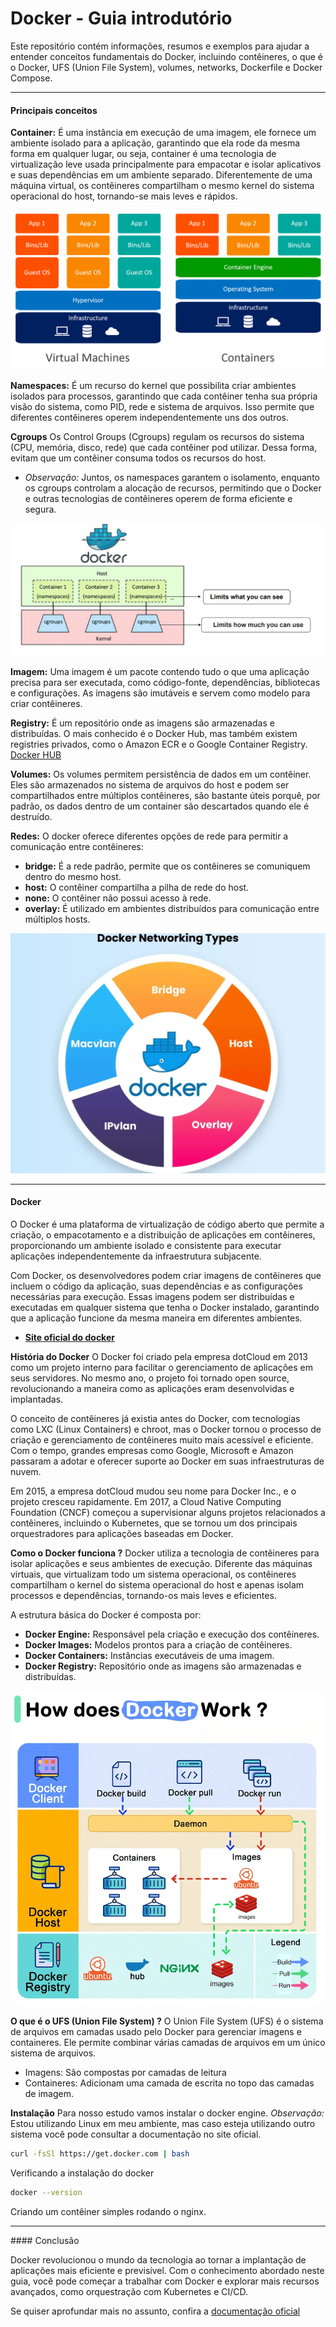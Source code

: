 # Docker - Guia introdutório
Este repositório contém informações, resumos e exemplos para ajudar a entender conceitos fundamentais do Docker, incluindo contêineres, o que é o Docker, UFS (Union File System), volumes, networks, Dockerfile e Docker Compose.
<hr>

#### Principais conceitos
**Container:** É uma instância em execução de uma imagem, ele fornece um ambiente isolado para a aplicação, garantindo que ela rode da mesma forma em qualquer lugar, ou seja, container é uma tecnologia de virtualização leve usada principalmente para empacotar e isolar aplicativos e suas dependências em um ambiente separado.
Diferentemente de uma máquina virtual, os contêineres compartilham o mesmo kernel do sistema operacional do host, tornando-se mais leves e rápidos.

<p>
    <img src="images/containers-vs-virtual-machines.jpg">
</p>

**Namespaces:** É um recurso do kernel que possibilita criar ambientes isolados para processos, garantindo que cada contêiner tenha sua própria visão do sistema, como PID, rede e sistema de arquivos. Isso permite que diferentes contêineres operem independentemente uns dos outros.

**Cgroups** Os Control Groups (Cgroups) regulam os recursos do sistema (CPU, memória, disco, rede) que cada contêiner pod utilizar. Dessa forma, evitam que um contêiner consuma todos os recursos do host.

* *Observação:* Juntos, os namespaces garantem o isolamento, enquanto os cgroups controlam a alocação de recursos, permitindo que o Docker e outras tecnologias de contêineres operem de forma eficiente e segura.

<p>
    <img src="images/cgroups.png" >
</p>

**Imagem:** Uma imagem é um pacote contendo tudo o que uma aplicação precisa para ser executada, como código-fonte, dependências, bibliotecas e configurações. As imagens são imutáveis e servem como modelo para criar contêineres.

**Registry:** É um repositório onde as imagens são armazenadas e distribuídas. O mais conhecido é o Docker Hub, mas também existem registries privados, como o Amazon ECR e o Google Container Registry.
[Docker HUB](https://hub.docker.com/)

**Volumes:** Os volumes permitem persistência de dados em um contêiner. Eles são armazenados no sistema de arquivos do host e podem ser compartilhados entre múltiplos contêineres, são bastante úteis porquê, por padrão, os dados dentro de um container são descartados quando ele é destruído.

**Redes:** O docker oferece diferentes opções de rede para permitir a comunicação entre contêineres:
* **bridge:** É a rede padrão, permite que os contêineres se comuniquem dentro do mesmo host.
* **host:** O contêiner compartilha a pilha de rede do host.
* **none:** O contêiner não possui acesso à rede.
* **overlay:** É utilizado em ambientes distribuídos para comunicação entre múltiplos hosts.

<p>
    <img src="images/docker-networking-types.webp">
</p>
<hr>

#### Docker
O Docker é uma plataforma de virtualização de código aberto que permite a criação, o empacotamento e a distribuição de aplicações em contêineres, proporcionando um ambiente isolado e consistente para executar aplicações independentemente da infraestrutura subjacente.

Com Docker, os desenvolvedores podem criar imagens de contêineres que incluem o código da aplicação, suas dependências e as configurações necessárias para execução. Essas imagens podem ser distribuídas e executadas em qualquer sistema que tenha o Docker instalado, garantindo que a aplicação funcione da mesma maneira em diferentes ambientes.
* [**Site oficial do docker**](https://docker.com/)

**História do Docker**
O Docker foi criado pela empresa dotCloud em 2013 como um projeto interno para facilitar o gerenciamento de aplicações em seus servidores. No mesmo ano, o projeto foi tornado open source, revolucionando a maneira como as aplicações eram desenvolvidas e implantadas.

O conceito de contêineres já existia antes do Docker, com tecnologias como LXC (Linux Containers) e chroot, mas o Docker tornou o processo de criação e gerenciamento de contêineres muito mais acessível e eficiente. Com o tempo, grandes empresas como Google, Microsoft e Amazon passaram a adotar e oferecer suporte ao Docker em suas infraestruturas de nuvem.

Em 2015, a empresa dotCloud mudou seu nome para Docker Inc., e o projeto cresceu rapidamente. Em 2017, a Cloud Native Computing Foundation (CNCF) começou a supervisionar alguns projetos relacionados a contêineres, incluindo o Kubernetes, que se tornou um dos principais orquestradores para aplicações baseadas em Docker.

**Como o Docker funciona ?**
Docker utiliza a tecnologia de contêineres para isolar aplicações e seus ambientes de execução. Diferente das máquinas virtuais, que virtualizam todo um sistema operacional, os contêineres compartilham o kernel do sistema operacional do host e apenas isolam processos e dependências, tornando-os mais leves e eficientes.

A estrutura básica do Docker é composta por:

* **Docker Engine:** Responsável pela criação e execução dos contêineres.
* **Docker Images:** Modelos prontos para a criação de contêineres.
* **Docker Containers:** Instâncias executáveis de uma imagem.
* **Docker Registry:** Repositório onde as imagens são armazenadas e distribuídas.

<p>
    <img src="images/docker-work.webp">
</p>

**O que é o UFS (Union File System) ?**
O Union File System (UFS) é o sistema de arquivos em camadas usado pelo Docker para gerenciar imagens e containeres. Ele permite combinar várias camadas de arquivos em um único sistema de arquivos.

* Imagens: São compostas por camadas de leitura
* Containeres: Adicionam uma camada de escrita no topo das camadas de imagem.

**Instalação**
Para nosso estudo vamos instalar o docker engine.
*Observação:* Estou utilizando Linux em meu ambiente, mas caso esteja utilizando outro sistema você pode consultar a documentação no site oficial.

```bash
curl -fsSl https://get.docker.com | bash
```

Verificando a instalação do docker
```bash
docker --version
```



Criando um contêiner simples rodando o nginx.



<hr>
#### Conclusão

Docker revolucionou o mundo da tecnologia ao tornar a implantação de aplicações mais eficiente e previsível. Com o conhecimento abordado neste guia, você pode começar a trabalhar com Docker e explorar mais recursos avançados, como orquestração com Kubernetes e CI/CD.

Se quiser aprofundar mais no assunto, confira a [documentação oficial](https://docs.docker.com)
